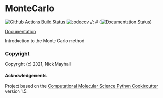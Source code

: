 MonteCarlo
==============================
[//]: # (Badges)
[![GitHub Actions Build Status](https://github.com/CHEM-PHYS-X684/montecarlo/workflows/CI/badge.svg)](https://github.com/CHEM-PHYS-X684/montecarlo/actions?query=workflow%3ACI)
[![codecov](https://codecov.io/gh/CHEM-PHYS-X684/MonteCarlo/branch/master/graph/badge.svg)](https://codecov.io/gh/CHEM-PHYS-X684/MonteCarlo/branch/master)
[//]: # ([![Documentation Status](https://readthedocs.org/projects/cookiecutter-cms/badge/?version=latest)](https://cookiecutter-cms.readthedocs.io/en/latest/?badge=latest))

[Documentation](https://chem-phys-x684.github.io/MonteCarlo/)

Introduction to the Monte Carlo method

### Copyright

Copyright (c) 2021, Nick Mayhall


#### Acknowledgements
 
Project based on the 
[Computational Molecular Science Python Cookiecutter](https://github.com/molssi/cookiecutter-cms) version 1.5.
